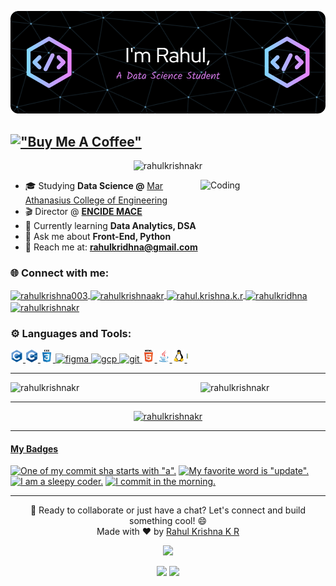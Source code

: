 ![Header](./github-header-image.png)

[!["Buy Me A Coffee"](https://www.buymeacoffee.com/assets/img/custom_images/orange_img.png)](https://www.buymeacoffee.com/rahulkrishnakr)
---
<p align="center"> <img src="https://komarev.com/ghpvc/?username=rahulkrishnakr&label=Profile%20views&color=0e75b6&style=flat" alt="rahulkrishnakr" /> </p>

<img align="right" alt="Coding" width="200" src="https://c.tenor.com/y2JXkY1pXkwAAAAC/tenor.gif">

- 🎓 Studying **Data Science @** [Mar Athanasius College of Engineering](https://mace.ac.in)  
- 🎬 Director @ **[ENCIDE MACE](https://encidemace.xyz)**  
- 🌱 Currently learning **Data Analytics, DSA**  
- 💬 Ask me about **Front-End, Python**  
- 📧 Reach me at: **rahulkridhna@gmail.com**  


<h3 align="left">🌐 Connect with me:</h3>
<p align="left">
  <a href="https://codepen.io/rahulkrishna003" target="blank">
    <img align="center" src="https://raw.githubusercontent.com/rahuldkjain/github-profile-readme-generator/master/src/images/icons/Social/codepen.svg" alt="rahulkrishna003" height="20" width="30" />
  </a>
  <a href="https://linkedin.com/in/rahulkrishnaakr" target="blank">
    <img align="center" src="https://raw.githubusercontent.com/rahuldkjain/github-profile-readme-generator/master/src/images/icons/Social/linked-in-alt.svg" alt="rahulkrishnaakr" height="20" width="30" />
  </a>
  <a href="https://instagram.com/rahul.krishna.k.r" target="blank">
    <img align="center" src="https://raw.githubusercontent.com/rahuldkjain/github-profile-readme-generator/master/src/images/icons/Social/instagram.svg" alt="rahul.krishna.k.r" height="20" width="30" />
  </a>
  <a href="https://www.hackerrank.com/rahulkridhna" target="blank">
    <img align="center" src="https://raw.githubusercontent.com/rahuldkjain/github-profile-readme-generator/master/src/images/icons/Social/hackerrank.svg" alt="rahulkridhna" height="20" width="30" />
  </a>
  <a href="https://www.leetcode.com/rahulkrishnakr" target="blank">
    <img align="center" src="https://raw.githubusercontent.com/rahuldkjain/github-profile-readme-generator/master/src/images/icons/Social/leet-code.svg" alt="rahulkrishnakr" height="20" width="30" />
  </a>
</p>



<h3 align="left">⚙️ Languages and Tools:</h3>
<p align="left">
  <a href="https://www.cprogramming.com/" target="_blank" rel="noreferrer"> 
    <img src="https://raw.githubusercontent.com/devicons/devicon/master/icons/c/c-original.svg" alt="c" width="20" height="20"/> 
  </a> 
  <a href="https://www.w3schools.com/cpp/" target="_blank" rel="noreferrer"> 
    <img src="https://raw.githubusercontent.com/devicons/devicon/master/icons/cplusplus/cplusplus-original.svg" alt="cplusplus" width="20" height="20"/> 
  </a> 
  <a href="https://www.w3schools.com/css/" target="_blank" rel="noreferrer"> 
    <img src="https://raw.githubusercontent.com/devicons/devicon/master/icons/css3/css3-original-wordmark.svg" alt="css3" width="20" height="20"/> 
  </a> 
  <a href="https://www.figma.com/" target="_blank" rel="noreferrer"> 
    <img src="https://www.vectorlogo.zone/logos/figma/figma-icon.svg" alt="figma" width="20" height="20"/> 
  </a> 
  <a href="https://cloud.google.com" target="_blank" rel="noreferrer"> 
    <img src="https://www.vectorlogo.zone/logos/google_cloud/google_cloud-icon.svg" alt="gcp" width="20" height="20"/> 
  </a> 
  <a href="https://git-scm.com/" target="_blank" rel="noreferrer"> 
    <img src="https://www.vectorlogo.zone/logos/git-scm/git-scm-icon.svg" alt="git" width="20" height="20"/> 
  </a> 
  <a href="https://www.w3.org/html/" target="_blank" rel="noreferrer"> 
    <img src="https://raw.githubusercontent.com/devicons/devicon/master/icons/html5/html5-original-wordmark.svg" alt="html5" width="20" height="20"/> 
  </a> 
  <a href="https://www.java.com" target="_blank" rel="noreferrer"> 
    <img src="https://raw.githubusercontent.com/devicons/devicon/master/icons/java/java-original.svg" alt="java" width="20" height="20"/> 
  </a> 
  <a href="https://www.linux.org/" target="_blank" rel="noreferrer"> 
    <img src="https://raw.githubusercontent.com/devicons/devicon/master/icons/linux/linux-original.svg" alt="linux" width="20" height="20"/> 
  </a> 
  <a href="https://www.python.org" target="_blank" rel="noreferrer"> 
    <img src="https://raw.githubusercontent.com/devicons/devicon/master/icons/python/python-original.svg" alt="python" width="2" height="20"/> 
  </a> 
</p>

---

<p><img align="left" width=300px src="http://github-profile-summary-cards.vercel.app/api/cards/repos-per-language?username=rahulkrishnakr&theme=default" alt="rahulkrishnakr" /></p>

<p>&nbsp;<img  width=300px src="http://github-profile-summary-cards.vercel.app/api/cards/stats?username=rahulkrishnakr&theme=default" alt="rahulkrishnakr" /></p>

---

<p align="center"> 
  <a href="https://github.com/ryo-ma/github-profile-trophy">
    <img src="https://github-profile-trophy.vercel.app/?username=rahulkrishnakr&row=1&column=7" alt="rahulkrishnakr" />
  </a> 
</p>

---
<!-- my-badges start -->
<h4><a href="https://github.com/my-badges/my-badges">My Badges</a></h4>

<a href="my-badges/a-commit.md"><img src="https://my-badges.github.io/my-badges/a-commit.png" alt="One of my commit sha starts with &quot;a&quot;." title="One of my commit sha starts with &quot;a&quot;." width="64"></a>
<a href="my-badges/favorite-word.md"><img src="https://my-badges.github.io/my-badges/favorite-word.png" alt="My favorite word is &quot;update&quot;." title="My favorite word is &quot;update&quot;." width="64"></a>
<a href="my-badges/sleepy-coder.md"><img src="https://my-badges.github.io/my-badges/sleepy-coder.png" alt="I am a sleepy coder." title="I am a sleepy coder." width="64"></a>
<a href="my-badges/morning-commits.md"><img src="https://my-badges.github.io/my-badges/morning-commits.png" alt="I commit in the morning." title="I commit in the morning." width="64"></a>
<!-- my-badges end -->


---

<p align="center">
  🚀 Ready to collaborate or just have a chat? Let's connect and build something cool! 😄 <br>
  Made with ❤️ by <a href="https://github.com/rahulkrishnakr">Rahul Krishna K R</a>
</p>

<p align="center">
  <img src="https://media.giphy.com/media/jpVnC65DmYeyRL4LHS/giphy.gif" width="200">
</p>

<p align="center">
  <a href="https://github.com/rahulkrishnakr"><img src="https://img.shields.io/github/followers/rahulkrishnakr?label=Follow%20Me&style=social"></a>
  <a href="https://github.com/rahulkrishnakr"><img src="https://img.shields.io/github/stars/rahulkrishnakr?affiliations=OWNER%2CCOLLABORATOR&style=social"></a>
</p>

